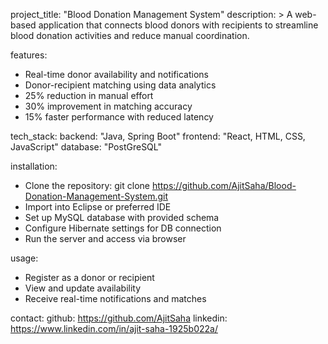 project_title: "Blood Donation Management System"
description: >
  A web-based application that connects blood donors with recipients to streamline blood donation activities and reduce manual coordination.

features:
  - Real-time donor availability and notifications
  - Donor-recipient matching using data analytics
  - 25% reduction in manual effort
  - 30% improvement in matching accuracy
  - 15% faster performance with reduced latency

tech_stack:
  backend: "Java, Spring Boot"
  frontend: "React, HTML, CSS, JavaScript"
  database: "PostGreSQL"

installation:
  - Clone the repository: git clone https://github.com/AjitSaha/Blood-Donation-Management-System.git
  - Import into Eclipse or preferred IDE
  - Set up MySQL database with provided schema
  - Configure Hibernate settings for DB connection
  - Run the server and access via browser

usage:
  - Register as a donor or recipient
  - View and update availability
  - Receive real-time notifications and matches

contact:
  github: https://github.com/AjitSaha
  linkedin: https://www.linkedin.com/in/ajit-saha-1925b022a/
